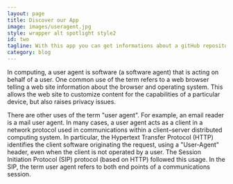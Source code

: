 ```yaml
---
layout: page
title: Discover our App
image: images/useragent.jpg
style: wrapper alt spotlight style2
id: two
tagline: With this app you can get informations about a gitHub repository, user or organisation !
category: blog
---
```

In computing, a user agent is software (a software agent) that is acting on behalf of a user. One common use of the term refers to a web browser telling a web site information about the browser and operating system. This allows the web site to customize content for the capabilities of a particular device, but also raises privacy issues.

There are other uses of the term "user agent". For example, an email reader is a mail user agent. In many cases, a user agent acts as a client in a network protocol used in communications within a client–server distributed computing system. In particular, the Hypertext Transfer Protocol (HTTP) identifies the client software originating the request, using a "User-Agent" header, even when the client is not operated by a user. The Session Initiation Protocol (SIP) protocol (based on HTTP) followed this usage. In the SIP, the term user agent refers to both end points of a communications session.
